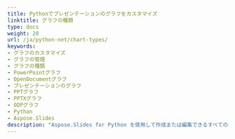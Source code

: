 ```yaml
---
title: Pythonでプレゼンテーションのグラフをカスタマイズ
linktitle: グラフの種類
type: docs
weight: 20
url: /ja/python-net/chart-types/
keywords:
- グラフのカスタマイズ
- グラフの管理
- グラフの種類
- PowerPointグラフ
- OpenDocumentグラフ
- プレゼンテーションのグラフ
- PPTグラフ
- PPTXグラフ
- ODPグラフ
- Python
- Aspose.Slides
description: "Aspose.Slides for Python を使用して作成または編集できるすべてのグラフの種類を探求しましょう — PowerPoint および OpenDocument プレゼンテーション向けの迅速なコード中心のガイド。"
---
```

